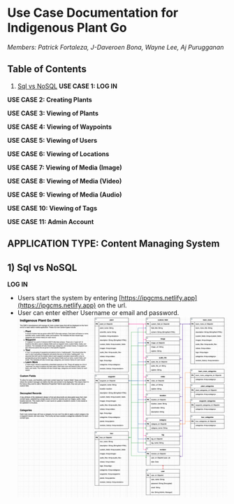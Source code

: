 # **Use Case Documentation for Indigenous Plant Go**

*Members: Patrick Fortaleza, J-Daveroen Bona, Wayne Lee, Aj Purugganan*

## Table of Contents
1. [Sql vs NoSQL](#1)
**USE CASE 1: LOG IN**

**USE CASE 2: Creating Plants**

**USE CASE 3: Viewing of Plants**

**USE CASE 4: Viewing of Waypoints**

**USE CASE 5: Viewing of Users**

**USE CASE 6: Viewing of Locations**

**USE CASE 7: Viewing of Media (Image)**

**USE CASE 8: Viewing of Media (Video)**

**USE CASE 9: Viewing of Media (Audio)**

**USE CASE 10: Viewing of Tags**

**USE CASE 11: Admin Account**

## APPLICATION TYPE: Content Managing System
<a name="1"></a>
## 1) Sql vs NoSQL
**LOG IN**
- Users start the system by entering [https://ipgcms.netlify.app](https://ipgcms.netlify.app) on the url.
- User can enter either Username or email and password. 
![image](/planning/database/ERD/ERDv3.png)

